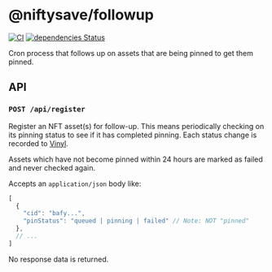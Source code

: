 # @niftysave/followup

[![CI](https://github.com/nftstorage/niftysave/actions/workflows/main.yml/badge.svg)](https://github.com/nftstorage/niftysave/actions/workflows/main.yml)
[![dependencies Status](https://status.david-dm.org/gh/nftstorage/niftysave.svg?path=packages%2Ffollowup)](https://david-dm.org/nftstorage/niftysave?path=packages/followup)

Cron process that follows up on assets that are being pinned to get them pinned.

## API

### `POST /api/register`

Register an NFT asset(s) for follow-up. This means periodically checking on its pinning status to see if it has completed pinning. Each status change is recorded to [Vinyl](https://github.com/nftstorage/niftysave/tree/main/packages/vinyl).

Assets which have not become pinned within 24 hours are marked as failed and never checked again.

Accepts an `application/json` body like:

```js
[
  {
    "cid": "bafy...",
    "pinStatus": "queued | pinning | failed" // Note: NOT "pinned"
  },
  // ...
]
```

No response data is returned.
